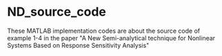# ND_source_code
These MATLAB implementation codes are about the source code of example 1-4 in the paper "A New Semi-analytical technique for Nonlinear Systems Based on Response Sensitivity Analysis"
